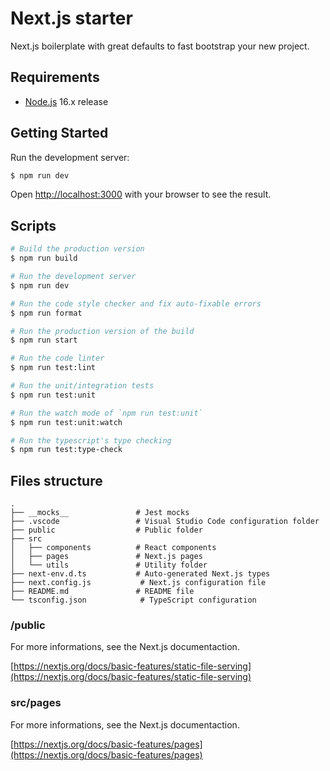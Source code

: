 # Next.js starter

Next.js boilerplate with great defaults to fast bootstrap your new project.

## Requirements

* [Node.js](https://nodejs.org/en/) 16.x release

## Getting Started

Run the development server:

```bash
$ npm run dev
```

Open [http://localhost:3000](http://localhost:3000) with your browser to see the result.

## Scripts

```bash
# Build the production version
$ npm run build

# Run the development server
$ npm run dev

# Run the code style checker and fix auto-fixable errors
$ npm run format

# Run the production version of the build
$ npm run start

# Run the code linter
$ npm run test:lint

# Run the unit/integration tests
$ npm run test:unit

# Run the watch mode of `npm run test:unit`
$ npm run test:unit:watch

# Run the typescript's type checking
$ npm run test:type-check
```

## Files structure

```
.
├── __mocks__               # Jest mocks
├── .vscode                 # Visual Studio Code configuration folder
├── public                  # Public folder
├── src
│   ├── components          # React components
│   ├── pages               # Next.js pages
│   └── utils               # Utility folder
├── next-env.d.ts           # Auto-generated Next.js types
├── next.config.js           # Next.js configuration file
├── README.md               # README file
└── tsconfig.json            # TypeScript configuration
```

### /public

For more informations, see the Next.js documentaction.

[https://nextjs.org/docs/basic-features/static-file-serving](https://nextjs.org/docs/basic-features/static-file-serving)

### src/pages

For more informations, see the Next.js documentaction.

[https://nextjs.org/docs/basic-features/pages](https://nextjs.org/docs/basic-features/pages)
